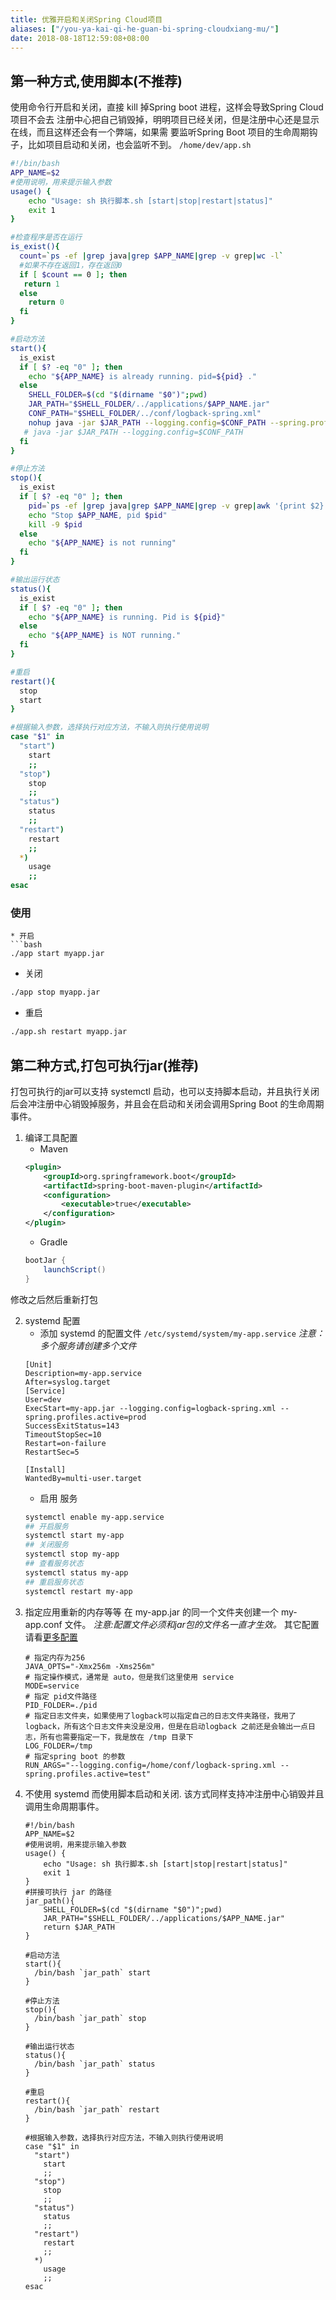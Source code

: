 ```yaml
---
title: 优雅开启和关闭Spring Cloud项目
aliases: ["/you-ya-kai-qi-he-guan-bi-spring-cloudxiang-mu/"]
date: 2018-08-18T12:59:08+08:00
---
```


## 第一种方式,使用脚本(不推荐)
使用命令行开启和关闭，直接 kill 掉Spring boot 进程，这样会导致Spring Cloud 项目不会去 注册中心把自己销毁掉，明明项目已经关闭，但是注册中心还是显示在线，而且这样还会有一个弊端，如果需
要监听Spring Boot 项目的生命周期钩子，比如项目启动和关闭，也会监听不到。
`/home/dev/app.sh`

```bash
#!/bin/bash
APP_NAME=$2
#使用说明，用来提示输入参数
usage() {
    echo "Usage: sh 执行脚本.sh [start|stop|restart|status]"
    exit 1
}

#检查程序是否在运行
is_exist(){
  count=`ps -ef |grep java|grep $APP_NAME|grep -v grep|wc -l`
  #如果不存在返回1，存在返回0     
  if [ $count == 0 ]; then
   return 1
  else
    return 0
  fi
}

#启动方法
start(){
  is_exist
  if [ $? -eq "0" ]; then
    echo "${APP_NAME} is already running. pid=${pid} ."
  else
    SHELL_FOLDER=$(cd "$(dirname "$0")";pwd)
    JAR_PATH="$SHELL_FOLDER/../applications/$APP_NAME.jar"
    CONF_PATH="$SHELL_FOLDER/../conf/logback-spring.xml"
    nohup java -jar $JAR_PATH --logging.config=$CONF_PATH --spring.profiles.active=test > /dev/null 2>&1 &
   # java -jar $JAR_PATH --logging.config=$CONF_PATH
  fi
}

#停止方法
stop(){
  is_exist
  if [ $? -eq "0" ]; then
    pid=`ps -ef |grep java|grep $APP_NAME|grep -v grep|awk '{print $2}'`
    echo "Stop $APP_NAME, pid $pid"    
    kill -9 $pid
  else
    echo "${APP_NAME} is not running"
  fi  
}

#输出运行状态
status(){
  is_exist
  if [ $? -eq "0" ]; then
    echo "${APP_NAME} is running. Pid is ${pid}"
  else
    echo "${APP_NAME} is NOT running."
  fi
}

#重启
restart(){
  stop
  start
}

#根据输入参数，选择执行对应方法，不输入则执行使用说明
case "$1" in
  "start")
    start
    ;;
  "stop")
    stop
    ;;
  "status")
    status
    ;;
  "restart")
    restart
    ;;
  *)
    usage
    ;;
esac
```
### 使用
```
* 开启
```bash
./app start myapp.jar
```
* 关闭
```bash
./app stop myapp.jar
```
* 重启
```bash
./app.sh restart myapp.jar 
```
## 第二种方式,打包可执行jar(推荐)
打包可执行的jar可以支持 systemctl 启动，也可以支持脚本启动，并且执行关闭后会冲注册中心销毁掉服务，并且会在启动和关闭会调用Spring Boot 的生命周期事件。
1. 编译工具配置
    * Maven 
    ```xml
    <plugin>
        <groupId>org.springframework.boot</groupId>
        <artifactId>spring-boot-maven-plugin</artifactId>
        <configuration>
            <executable>true</executable>
        </configuration>
    </plugin>
    ```
    * Gradle 
    ```groovy
    bootJar {
        launchScript()
    }
    ```
修改之后然后重新打包     

2. systemd 配置
    * 添加 systemd 的配置文件
    `/etc/systemd/system/my-app.service`
    _注意：多个服务请创建多个文件_
    ```text
    [Unit]
    Description=my-app.service
    After=syslog.target
    [Service]
    User=dev
    ExecStart=my-app.jar --logging.config=logback-spring.xml --spring.profiles.active=prod
    SuccessExitStatus=143
    TimeoutStopSec=10
    Restart=on-failure
    RestartSec=5

    [Install]
    WantedBy=multi-user.target
    ```
    * 启用 服务
    ```bash
    systemctl enable my-app.service
    ## 开启服务
    systemctl start my-app
    ## 关闭服务
    systemctl stop my-app
    ## 查看服务状态
    systemctl status my-app
    ## 重启服务状态
    systemctl restart my-app
    ```
3. 指定应用重新的内存等等
   在 my-app.jar 的同一个文件夹创建一个 my-app.conf 文件。
   _注意:配置文件必须和jar包的文件名一直才生效。_
   其它配置请看<a href="https://docs.spring.io/spring-boot/docs/current-SNAPSHOT/reference/html/deployment-install.html#deployment-script-customization-when-it-runs" _blank>更多配置</a>
   ```text
   # 指定内存为256
   JAVA_OPTS="-Xmx256m -Xms256m"
   # 指定操作模式，通常是 auto，但是我们这里使用 service
   MODE=service
   # 指定 pid文件路径
   PID_FOLDER=./pid
   # 指定日志文件夹，如果使用了logback可以指定自己的日志文件夹路径，我用了 logback，所有这个日志文件夹没是没用，但是在启动logback 之前还是会输出一点日志，所有也需要指定一下，我是放在 /tmp 目录下
   LOG_FOLDER=/tmp
   # 指定spring boot 的参数
   RUN_ARGS="--logging.config=/home/conf/logback-spring.xml --spring.profiles.active=test"
   ```
 4. 不使用 systemd 而使用脚本启动和关闭.
    该方式同样支持冲注册中心销毁并且调用生命周期事件。
    ```shell
    #!/bin/bash
    APP_NAME=$2
    #使用说明，用来提示输入参数
    usage() {
        echo "Usage: sh 执行脚本.sh [start|stop|restart|status]"
        exit 1
    }
    #拼接可执行 jar 的路径
    jar_path(){
        SHELL_FOLDER=$(cd "$(dirname "$0")";pwd)
        JAR_PATH="$SHELL_FOLDER/../applications/$APP_NAME.jar"
        return $JAR_PATH
    }

    #启动方法
    start(){
      /bin/bash `jar_path` start
    }

    #停止方法
    stop(){
      /bin/bash `jar_path` stop
    }

    #输出运行状态
    status(){
      /bin/bash `jar_path` status
    }

    #重启
    restart(){
      /bin/bash `jar_path` restart 
    }

    #根据输入参数，选择执行对应方法，不输入则执行使用说明
    case "$1" in
      "start")
        start
        ;;
      "stop")
        stop
        ;;
      "status")
        status
        ;;
      "restart")
        restart
        ;;
      *)
        usage
        ;;
    esac
    ```
